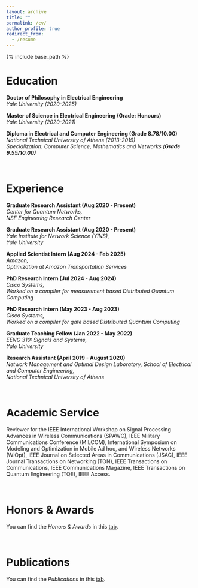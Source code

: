 ```yaml
---
layout: archive
title: ""
permalink: /cv/
author_profile: true
redirect_from:
  - /resume
---
```


{% include base_path %}

# Education

**Doctor of Philosophy in Electrical Engineering** \
_Yale University (2020-2025)_

**Master of Science in Electrical Engineering (Grade: Honours)** \
_Yale University (2020-2021)_

**Diploma in Electrical and Computer Engineering (Grade 8.78/10.00)** \
_National Technical University of Athens (2013-2019) \
Specialization: Computer Science, Mathematics and Networks (_**_Grade 9.55/10.00)_**



 &nbsp;




# Experience




**Graduate Research Assistant (Aug 2020 - Present)** \
_Center for Quantum Networks, \
NSF Engineering Research Center_

**Graduate Research Assistant (Aug 2020 - Present)** \
_Yale Institute for Network Science (YINS), \
Yale University_

**Applied Scientist Intern (Aug 2024 - Feb 2025)** \
_Amazon, \
Optimization at Amazon Transportation Services_

**PhD Research Intern (Jul 2024 - Aug 2024)** \
_Cisco Systems, \
Worked on a compiler for measurement based Distributed Quantum Computing_

**PhD Research Intern (May 2023 - Aug 2023)** \
_Cisco Systems, \
Worked on a compiler for gate based Distributed Quantum Computing_

**Graduate Teaching Fellow (Jan 2022 - May 2022)** \
_EENG 310: Signals and Systems, \
Yale University_

**Research Assistant (April 2019 - August 2020)** \
_Network Management and Optimal Design Laboratory, School of Electrical and Computer Engineering, \
National Technical University of Athens_

 

 &nbsp;
 
# Academic Service


Reviewer for the IEEE International Workshop on Signal Processing Advances in Wireless Communications (SPAWC), IEEE Military Communications Conference (MILCOM), International Symposium on Modeling and Optimization in Mobile Ad hoc, and Wireless Networks (WiOpt), IEEE Journal on Selected Areas in Communications (JSAC), IEEE Journal Transactions on Networking (TON), IEEE Transactions on Communications, IEEE Communications Magazine, IEEE Transactions on Quantum Engineering (TQE), IEEE Access. 

 


 &nbsp;
 
# Honors & Awards

You can find the _Honors & Awards_ in this [tab](https://ppromponas.github.io/portfolio/).

 &nbsp;
 
# Publications

You can find the _Publications_ in this [tab](https://ppromponas.github.io/publications/).

 &nbsp;





